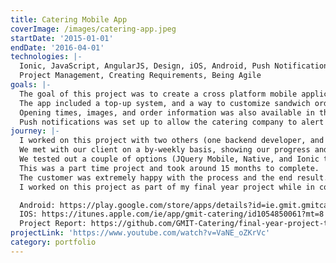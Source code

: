 ```yaml
---
title: Catering Mobile App
coverImage: /images/catering-app.jpeg
startDate: '2015-01-01'
endDate: '2016-04-01'
technologies: |-
  Ionic, JavaScript, AngularJS, Design, iOS, Android, Push Notification,
  Project Management, Creating Requirements, Being Agile
goals: |-
  The goal of this project was to create a cross platform mobile application to allow customers to pre-order from the catering company.
  The app included a top-up system, and a way to customize sandwich orders.
  Opening times, images, and order information was also available in the application.
  Push notifications was set up to allow the catering company to alert their customers of deals.
journey: |-
  I worked on this project with two others (one backend developer, and a customer liaison).
  We met with our client on a by-weekly basis, showing our progress and wire-frames, making sure they were happy and allowing for changes as we progressed (We followed the agile process).
  We tested out a couple of options (JQuery Mobile, Native, and Ionic to name a few), but in the end found Ionic to be the the quickest to develop with and which gave the best looking design.
  This was a part time project and took around 15 months to complete.
  The customer was extremely happy with the process and the end result.
  I worked on this project as part of my final year project while in college.

  Android: https://play.google.com/store/apps/details?id=ie.gmit.gmitcatering2015&hl=en
  IOS: https://itunes.apple.com/ie/app/gmit-catering/id1054850061?mt=8
  Project Report: https://github.com/GMIT-Catering/final-year-project-template/blob/master/project.pdf
projectLink: 'https://www.youtube.com/watch?v=VaNE_oZKrVc'
category: portfolio
---
```

